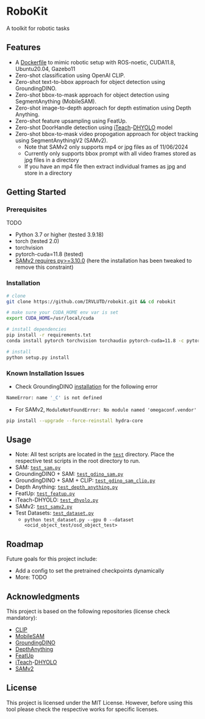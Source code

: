 # RoboKit
A toolkit for robotic tasks

## Features
- A [Dockerfile](docker/Dockerfile-ub20.04-ros-noetic-cuda11.8-gazebo) to mimic robotic setup with ROS-noetic, CUDA11.8, Ubuntu20.04, Gazebo11
- Zero-shot classification using OpenAI CLIP.
- Zero-shot text-to-bbox approach for object detection using GroundingDINO.
- Zero-shot bbox-to-mask approach for object detection using SegmentAnything (MobileSAM).
- Zero-shot image-to-depth approach for depth estimation using Depth Anything.
- Zero-shot feature upsampling using FeatUp.
- Zero-shot DoorHandle detection using [iTeach](https://irvlutd.github.io/iTeach/)-[DHYOLO](https://huggingface.co/spaces/IRVLUTD/DH-YOLO) model
- Zero-shot bbox-to-mask video propogation approach for object tracking using SegmentAnythingV2 (SAMv2).
  - Note that SAMv2 only supports mp4 or jpg files as of 11/06/2024
  - Currently only supports bbox prompt with all video frames stored as jpg files in a directory
  - If you have an mp4 file then extract individual frames as jpg and store in a directory


## Getting Started

### Prerequisites
TODO
- Python 3.7 or higher (tested 3.9.18)
- torch (tested 2.0)
- torchvision
- pytorch-cuda=11.8 (tested)
- [SAMv2 requires py>=3.10.0](https://github.com/facebookresearch/sam2/blob/c2ec8e14a185632b0a5d8b161928ceb50197eddc/setup.py#L171) (here the installation has been tweaked to remove this constraint)

### Installation
```sh
# clone
git clone https://github.com/IRVLUTD/robokit.git && cd robokit 

# make sure your CUDA_HOME env var is set
export CUDA_HOME=/usr/local/cuda

# install dependencies
pip install -r requirements.txt
conda install pytorch torchvision torchaudio pytorch-cuda=11.8 -c pytorch -c nvidia

# install
python setup.py install
```

### Known Installation Issues 
- Check GroundingDINO [installation](https://github.com/IDEA-Research/GroundingDINO?tab=readme-ov-file#hammer_and_wrench-install) for the following error
```sh
NameError: name '_C' is not defined
```
- For SAMv2, `ModuleNotFoundError: No module named 'omegaconf.vendor'`
```sh
pip install --upgrade --force-reinstall hydra-core
```

## Usage
- Note: All test scripts are located in the [`test`](test) directory. Place the respective test scripts in the root directory to run.
- SAM: [`test_sam.py`](test/test_sam.py)
- GroundingDINO + SAM: [`test_gdino_sam.py`](test/test_gdino_sam.py)
- GroundingDINO + SAM + CLIP: [`test_gdino_sam_clip.py`](test/test_gdino_sam_clip.py)
- Depth Anything: [`test_depth_anything.py`](test/test_depth_anything.py)
- FeatUp: [`test_featup.py`](test/test_featup.py)
- iTeach-DHYOLO: [`test_dhyolo.py`](test/test_dhyolo.py)
- SAMv2: [`test_samv2.py`](test/test_samv2.py)
- Test Datasets: [`test_dataset.py`](test/test_dataset.py)
  - `python test_dataset.py --gpu 0 --dataset <ocid_object_test/osd_object_test>`

## Roadmap

Future goals for this project include: 
- Add a config to set the pretrained checkpoints dynamically
- More: TODO

## Acknowledgments

This project is based on the following repositories (license check mandatory):
- [CLIP](https://github.com/openai/CLIP)
- [MobileSAM](https://github.com/ChaoningZhang/MobileSAM)
- [GroundingDINO](https://github.com/IDEA-Research/GroundingDINO)
- [DepthAnything](https://huggingface.co/docs/transformers/main/en/model_doc/depth_anything#transformers.DepthAnythingForDepthEstimation)
- [FeatUp](https://github.com/mhamilton723/FeatUp)
- [iTeach](https://irvlutd.github.io/iTeach/)-[DHYOLO](https://huggingface.co/spaces/IRVLUTD/DH-YOLO)
- [SAMv2](https://github.com/facebookresearch/sam2)


## License
This project is licensed under the MIT License. However, before using this tool please check the respective works for specific licenses.
